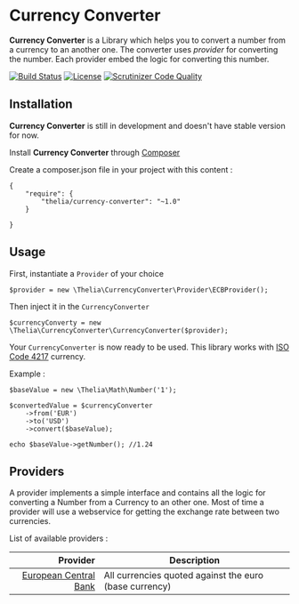 # Currency Converter

**Currency Converter** is a Library which helps you to convert a number from a currency to an another one.
The converter uses *provider* for converting the number. Each provider embed the logic for converting this number.

[![Build Status](https://travis-ci.org/thelia/CurrencyConverter.png?branch=master)](https://travis-ci.org/thelia/CurrencyConverter) [![License](https://poser.pugx.org/thelia/currency-converter/license.png)](https://packagist.org/packages/thelia/currency-converter) [![Scrutinizer Code Quality](https://scrutinizer-ci.com/g/thelia/CurrencyConverter/badges/quality-score.png?b=master)](https://scrutinizer-ci.com/g/thelia/CurrencyConverter/?branch=master)


## Installation

**Currency Converter** is still in development and doesn't have stable version for now.

Install **Currency Converter** through [Composer](http://getcomposer.org)

Create a composer.json file in your project with this content : 

```
{
    "require": {
        "thelia/currency-converter": "~1.0"
    } 

}
```

## Usage

First, instantiate a ```Provider``` of your choice

```
$provider = new \Thelia\CurrencyConverter\Provider\ECBProvider();
```

Then inject it in the ```CurrencyConverter```

```
$currencyConverty = new \Thelia\CurrencyConverter\CurrencyConverter($provider);
```

Your ```CurrencyConverter``` is now ready to be used. 
This library works with [ISO Code 4217](http://fr.wikipedia.org/wiki/ISO_4217) currency.
 
Example : 

```
$baseValue = new \Thelia\Math\Number('1');

$convertedValue = $currencyConverter
    ->from('EUR')
    ->to('USD')
    ->convert($baseValue);
    
echo $baseValue->getNumber(); //1.24
```
    
## Providers

A provider implements a simple interface and contains all the logic for converting a Number
from a Currency to an other one. Most of time a provider will use a webservice for getting
the exchange rate between two currencies.

List of available providers : 

| Provider | Description |
|---------:|-------------|
| [European Central Bank](http://www.ecb.europa.eu/stats/exchange/eurofxref/html/index.en.html) | All currencies quoted against the euro (base currency) |

